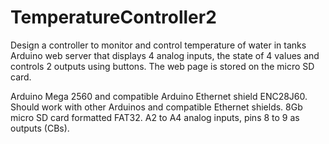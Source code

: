 # TemperatureController2
Design a controller to monitor and control temperature of water in tanks
Arduino web server that displays 4 analog inputs, the state of 4 values and controls 2 outputs using buttons.
The web page is stored on the micro SD card.
  
Arduino Mega 2560 and compatible Arduino Ethernet shield ENC28J60. 
Should work with other Arduinos and compatible Ethernet shields.
8Gb micro SD card formatted FAT32.
A2 to A4 analog inputs, pins 8 to 9 as outputs (CBs).
